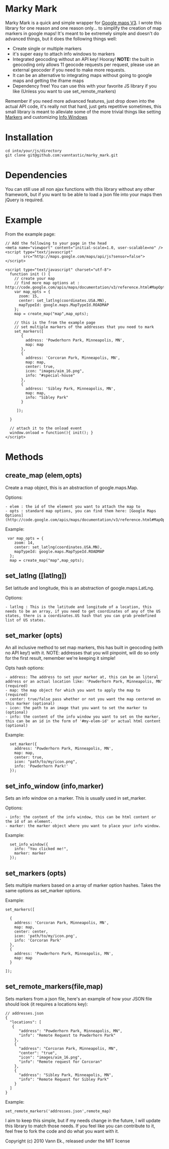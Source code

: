 Marky Mark
==========

Marky Mark is a quick and simple wrapper for [Google maps V3](http://code.google.com/apis/maps/documentation/v3/). I wrote this library for one reason and one reason only... to simplify the creation of map markers in google maps! It's meant to be extremely simple and doesn't do advanced things, but it does the following things well:

  - Create single or multiple markers
  - it's super easy to attach info windows to markers
  - Integrated geocoding without an API key! Hooray! **NOTE:** the built in geocoding only allows 11 geocode requests per request, please use an external geocoder if you need to make more requests.
  - It can be an alternative to integrating maps without going to google maps and getting the iframe maps
  - Dependency free! You can use this with your favorite JS library if you like (Unless you want to use set_remote_markers)
  
Remember if you need more advanced features, just drop down into the actual API code, it's really not that hard, just gets repetitive sometimes, this small library is meant to alleviate some of the more trivial things like setting [Markers](http://code.google.com/apis/maps/documentation/v3/reference.html#Marker) and customizing [Info Windows](http://code.google.com/apis/maps/documentation/v3/reference.html#InfoWindow)

Installation
============
  
    cd into/your/js/directory
    git clone git@github.com:vanntastic/marky_mark.git 
    
Dependencies
============

You can still use all non ajax functions with this library without any other framework, but if you want to be able to load a json file into your maps then jQuery is required.    

Example
=======

From the example page:


    // Add the following to your page in the head
    <meta name="viewport" content="initial-scale=1.0, user-scalable=no" />
    <script type="text/javascript" 
            src="http://maps.google.com/maps/api/js?sensor=false"></script>
    
    <script type="text/javascript" charset="utf-8">
      function init () {
        // create your map
        // find more map options at : http://code.google.com/apis/maps/documentation/v3/reference.html#MapOptions
        var map_opts = {
          zoom: 15,
          center: set_latlng(coordinates.USA.MN),
          mapTypeId: google.maps.MapTypeId.ROADMAP
        };
        map = create_map("map",map_opts);
        
        // this is the from the example page
        // set multiple markers of the addresses that you need to mark
        set_markers([
           {
             address: 'Powderhorn Park, Minneapolis, MN',
             map: map
           },
           {
             address: 'Corcoran Park, Minneapolis, MN',
             map: map,
             center: true,
             icon: "images/aim_16.png",
             info: "#special-house"
           },
           {
             address: 'Sibley Park, Minneapolis, MN',
             map: map,
             info: "Sibley Park"
           }
        
         ]);

      }
      
      // attach it to the onload event
      window.onload = function(){ init(); }
    </script>

Methods
=======

create_map (elem,opts)
----------------------

Create a map object, this is an abstraction of google.maps.Map.

Options:

    - elem : the id of the element you want to attach the map to
    - opts : standard map options, you can find them here: [Google Maps Options](http://code.google.com/apis/maps/documentation/v3/reference.html#MapOptions)

Example:

     var map_opts = {
        zoom: 14,
        center: set_latlng(coordinates.USA.MN),
        mapTypeId: google.maps.MapTypeId.ROADMAP
      };
      map = create_map("map",map_opts);
      
set_latlng ([latlng])
---------------------

Set latitude and longitude, this is an abstraction of google.maps.LatLng.

Options:

    - latlng : This is the latitude and longitude of a location, this needs to be an array, if you need to get coordinates of any of the US states, there is a coordinates.US hash that you can grab predefined list of US states.
    
    
set_marker (opts)
-----------------

An all inclusive method to set map markers, this has built in geocoding (with no API key!) with it. NOTE: addresses that you will pinpoint, will do so only for the first result, remember we're keeping it simple!

Opts hash options:

    - address: The address to set your marker at, this can be an literal address or an actual location like: 'Powderhorn Park, Minneapolis, MN' (required)
    - map: the map object for which you want to apply the map to (required)
    - center: true/false pass whether or not you want the map centered on this marker (optional)
    - icon: the path to an image that you want to set the marker to (optional)
    - info: the content of the info window you want to set on the marker, this can be an id in the form of '#my-elem-id' or actual html content (optional)
    
Example:

      set_marker({
        address: 'Powderhorn Park, Minneapolis, MN',
        map: map,
        center: true,
        icon: "path/to/my/icon.png",
        info: 'Powderhorn Park!'
      });
    
set_info_window (info,marker)
-----------------------------

Sets an info window on a marker. This is usually used in set_marker.

Options:

    - info: the content of the info window, this can be html content or the id of an element.
    - marker: the marker object where you want to place your info window.
    
Example:

      set_info_window({
        info: "You clicked me!",
        marker: marker
      });

set_markers (opts)
------------------

Sets multiple markers based on a array of marker option hashes. Takes the same options as set_marker options.

Example:

    set_markers([
      
      {
        address: 'Corcoran Park, Minneapolis, MN',
        map: map,
        center: center,
        icon: 'path/to/my/icon.png',
        info: 'Corcoran Park'
      },
      {
        address: 'Powderhorn Park, Minneapolis, MN',
        map: map
      }
      
    ]);
    
set_remote_markers(file,map)    
----------------------------

Sets markers from a json file, here's an example of how your JSON file should look (it requires a locations key):

    // addresses.json
    {
      "locations": [
       {
          "address": "Powderhorn Park, Minneapolis, MN",
          "info": "Remote Request to Powderhorn Park"
        },
        {
          "address": "Corcoran Park, Minneapolis, MN",
          "center": "true",
          "icon": "images/aim_16.png",
          "info": "Remote request for Corcoran"
        },
        {
          "address": "Sibley Park, Minneapolis, MN",
          "info": "Remote Request for Sibley Park"
        }
      ]
    }

Example:    
  
    set_remote_markers('addresses.json',remote_map)

I aim to keep this simple, but if my needs change in the future, I will update this library to match those needs. If you feel like you can contribute to it, feel free to fork the code and do what you want with it.

Copyright (c) 2010 Vann Ek., released under the MIT license    
